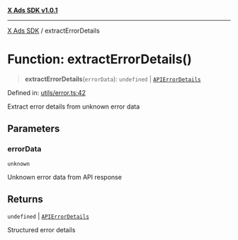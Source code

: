 [**X Ads SDK v1.0.1**](../README.md)

***

[X Ads SDK](../globals.md) / extractErrorDetails

# Function: extractErrorDetails()

> **extractErrorDetails**(`errorData`): `undefined` \| [`APIErrorDetails`](../interfaces/APIErrorDetails.md)

Defined in: [utils/error.ts:42](https://github.com/kage1020/x-ads-sdk/blob/main/src/utils/error.ts#L42)

Extract error details from unknown error data

## Parameters

### errorData

`unknown`

Unknown error data from API response

## Returns

`undefined` \| [`APIErrorDetails`](../interfaces/APIErrorDetails.md)

Structured error details
